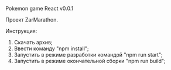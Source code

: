 Pokemon game React v0.0.1

Проект ZarMarathon.

Инструкция:

1. Скачать архив;
2. Ввести команду "npm install";
3. Запустить в режиме разработки командой "npm run start";
4. Запустить в режиме окончательной сборки "npm run build";
